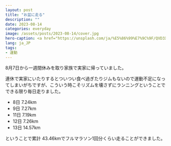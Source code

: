 ```yaml
---
layout: post
title: "お盆に走る"
description: ""
date: 2023-08-14
categories: everyday
image: /assets/posts/2023-08-14/cover.jpg
hero-caption: <a href="https://unsplash.com/ja/%E5%86%99%E7%9C%9F/QVD3Xht9txA?utm_source=unsplash&utm_medium=referral&utm_content=creditCopyText">Unsplash</a>の<a href="https://unsplash.com/ja/@whatyouhide?utm_source=unsplash&utm_medium=referral&utm_content=creditCopyText">Andrea Leopardi</a>が撮影した写真
lang: ja_JP
tags:
- 運動
---
```


8月7日から一週間休みを取り家族で実家に帰っていました。

連休で実家にいたりするとついつい食べ過ぎたりジムもないので運動不足になってしまいがちですが、こういう時こそリズムを壊さずにランニングということでできる限り毎日走りました。

- 8日 7.24km
- 9日 7.27km
- 11日 7.19km
- 12日 7.26km
- 13日 14.57km

ということで累計 43.46kmでフルマラソン1回分くらい走ることができました。
